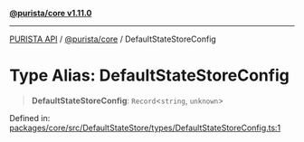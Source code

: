 [**@purista/core v1.11.0**](../README.md)

***

[PURISTA API](../../../packages.md) / [@purista/core](../README.md) / DefaultStateStoreConfig

# Type Alias: DefaultStateStoreConfig

> **DefaultStateStoreConfig**: `Record`\<`string`, `unknown`\>

Defined in: [packages/core/src/DefaultStateStore/types/DefaultStateStoreConfig.ts:1](https://github.com/puristajs/purista/blob/master/packages/core/src/DefaultStateStore/types/DefaultStateStoreConfig.ts#L1)
